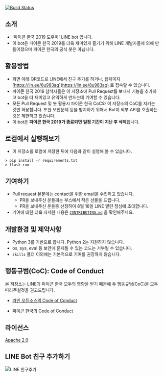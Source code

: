 [![Build Status](https://travis-ci.com/line/line-bot-pyconkr2019.svg?token=oioFqJsXLNtxovczS4Xj&branch=master)](https://travis-ci.com/line/line-bot-pyconkr2019)

## 소개
- '파이콘 한국 2019 도우미' LINE bot 입니다.
- 이 bot은 파이콘 한국 2019를 더욱 재미있게 즐기기 위해 LINE 개발자들에 의해 만들어졌으며 파이콘 한국의 공식 봇은 아닙니다.  

## 활용방법
* 화면 아래 QR코드로 LINE에서 친구 추가를 하거나, 웹페이지 [https://lin.ee/8u983aq](https://lin.ee/8u983aq) 로 접속할 수 있습니다.
* 파이콘 한국 2019 참석자들은 이 저장소에 Pull Request를 보내서 기능을 추가하고 bot을 더 재미있고 유익하게 만드는데 기여할 수 있습니다.
* 모든 Pull Request 및 봇 활용시 파이콘 한국 CoC와 이 저장소의 CoC를 지키는 것만 허용합니다. 또한 보안문제 등을 방지하기 위해서 Bot이 외부 API를 호출하는 것은 제한하고 있습니다.
* 이 bot은 **파이콘 한국 2019가 종료되면 일정 기간이 지난 후 삭제**됩니다.

## 로컬에서 실행해보기
* 이 저장소를 로컬에 저장한 뒤에 다음과 같이 실행해 볼 수 있습니다. 
```
> pip install -r requirements.txt
> flask run
```

## 기여하기
* Pull request 본문에는 contact을 위한 email을 수집하고 있습니다.
  * PR을 보내주신 분들께는 부스에서 작은 선물을 드립니다.
  * PR을 보내주신 분들중 선정하여 8월 18일 LINE 열린 점심에 초대합니다.
* 기여에 대한 더욱 자세한 내용은 [`CONTRIBUTING.md`](CONTRIBUTING.md) 을 확인해주세요. 

## 개발환경 및 제약사항
* Python 3를 기반으로 합니다. Python 2는 지원하지 않습니다.
* os, sys, eval 등 보안에 문제될 수 있는 코드는 거부될 수 있습니다.
* `skills` 폴더 이외에는 기본적으로 기여를 권장하지 않습니다.

## 행동규범(CoC): Code of Conduct 

본 저장소는 LINE과 파이콘 한국 모두의 영향을 받기 때문에 두 행동규범(CoC)을 모두 따라주실것을 권고드립니다. 

* [라인 오픈소스의 Code of Conduct](CONTRIBUTING.md)

* [파이콘 한국의 Code of Conduct](https://www.pycon.kr/coc)

## 라이선스

[Apache 2.0](LICENSE)



## LINE Bot 친구 추가하기

![LINE 친구추가](/assets/img/bot_qrcode.png)
